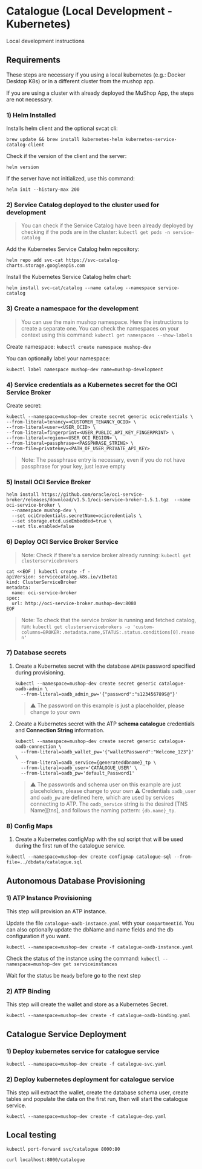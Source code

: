 # Catalogue (Local Development - Kubernetes)

Local development instructions

## Requirements

These steps are necessary if you using a local kubernetes (e.g.: Docker Desktop K8s) or in a different cluster from the mushop app.

If you are using a cluster with already deployed the MuShop App, the steps are not necessary.

### 1) Helm Installed

Installs helm client and the optional svcat cli:

  ```brew update && brew install kubernetes-helm kubernetes-service-catalog-client```

Check if the version of the client and the server:

  ```helm version```

If the server have not initialized, use this command:

```helm init --history-max 200```

### 2) Service Catalog deployed to the cluster used for development

> You can check if the Service Catalog have been already deployed by checking if the pods are in the cluster: ```kubectl get pods -n service-catalog```

Add the Kubernetes Service Catalog helm repository:

```helm repo add svc-cat https://svc-catalog-charts.storage.googleapis.com```

Install the Kubernetes Service Catalog helm chart:

```helm install svc-cat/catalog --name catalog --namespace service-catalog```

### 3) Create a namespace for the development

> You can use the main mushop namespace. Here the instructions to create a separate one.
> You can check the namespaces on your context using this command: ```kubectl get namespaces --show-labels```

Create namespace:
```kubectl create namespace mushop-dev```

You can optionally label your namespace:

```kubectl label namespace mushop-dev name=mushop-development```

### 4) Service credentials as a Kubernetes secret for the OCI Service Broker

Create secret:

```shell
kubectl --namespace=mushop-dev create secret generic ocicredentials \
--from-literal=tenancy=<CUSTOMER_TENANCY_OCID> \
--from-literal=user=<USER_OCID> \
--from-literal=fingerprint=<USER_PUBLIC_API_KEY_FINGERPRINT> \
--from-literal=region=<USER_OCI_REGION> \
--from-literal=passphrase=<PASSPHRASE_STRING> \
--from-file=privatekey=<PATH_OF_USER_PRIVATE_API_KEY>
```

> Note: The passphrase entry is necessary, even if you do not have passphrase for your key, just leave empty

### 5) Install OCI Service Broker

```shell
helm install https://github.com/oracle/oci-service-broker/releases/download/v1.5.1/oci-service-broker-1.5.1.tgz  --name oci-service-broker \
  --namespace mushop-dev \
  --set ociCredentials.secretName=ocicredentials \
  --set storage.etcd.useEmbedded=true \
  --set tls.enabled=false
```

### 6) Deploy OCI Service Broker Service

> Note: Check if there's a service broker already running: ```kubectl get clusterservicebrokers```

```shell
cat <<EOF | kubectl create -f -
apiVersion: servicecatalog.k8s.io/v1beta1
kind: ClusterServiceBroker
metadata:
  name: oci-service-broker
spec:
  url: http://oci-service-broker.mushop-dev:8080
EOF
```

> Note: To check that the service broker is running and fetched catalog, run: ```kubectl get clusterservicebrokers -o 'custom-columns=BROKER:.metadata.name,STATUS:.status.conditions[0].reason'```

### 7) Database secrets

1. Create a Kubernetes secret with the database `ADMIN` password specified during provisioning.

    ```text
    kubectl --namespace=mushop-dev create secret generic catalogue-oadb-admin \
      --from-literal=oadb_admin_pw='{"password":"s123456789S@"}'
    ```

    > ⚠️ The password on this example is just a placeholder, please change to your own

1. Create a Kubernetes secret with the ATP **schema catalogue** credentials and **Connection String** information.

    ```text
    kubectl --namespace=mushop-dev create secret generic catalogue-oadb-connection \
      --from-literal=oadb_wallet_pw='{"walletPassword":"Welcome_123"}' \
      --from-literal=oadb_service={generateddbname}_tp \
      --from-literal=oadb_user='CATALOGUE_USER' \
      --from-literal=oadb_pw='default_Password1'
    ```

    > ⚠️ The passwords and schema user on this example are just placeholders, please change to your own
    > ⚠️ Credentials `oadb_user` and `oadb_pw` are defined here, which are used by services connecting to ATP. The `oadb_service` string is the desired [TNS Name][tns], and follows the naming pattern: `{db.name}_tp`.

### 8) Config Maps

1. Create a Kubernetes configMap with the sql script that will be used during the first run of the catalogue service.

```shell
kubectl --namespace=mushop-dev create configmap catalogue-sql --from-file=../dbdata/catalogue.sql
```

## Autonomous Database Provisioning

### 1) ATP Instance Provisioning

This step will provision an ATP instance.

Update the file `catalogue-oadb-instance.yaml` with your `compartmentId`. You can also optionally update the dbName and name fields and the db configuration if you want.

```shell
kubectl --namespace=mushop-dev create -f catalogue-oadb-instance.yaml
```

Check the status of the instance using the command:
```kubectl --namespace=mushop-dev get serviceinstances```

Wait for the status be `Ready` before go to the next step

### 2) ATP Binding

This step will create the wallet and store as a Kubernetes Secret.

```shell
kubectl --namespace=mushop-dev create -f catalogue-oadb-binding.yaml
```

## Catalogue Service Deployment

### 1) Deploy kubernetes service for catalogue service

```shell
kubectl --namespace=mushop-dev create -f catalogue-svc.yaml
```

### 2) Deploy kubernetes deployment for catalogue service

This step will extract the wallet, create the database schema user, create tables and populate the data on the first run, then will start the catalogue service.

```shell
kubectl --namespace=mushop-dev create -f catalogue-dep.yaml
```

## Local testing

```kubectl port-forward svc/catalogue 8000:80```

```curl localhost:8000/catalogue```
